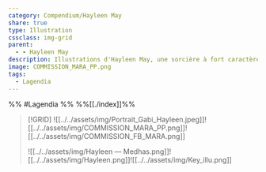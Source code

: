 ```yaml
---
category: Compendium/Hayleen May
share: true
type: Illustration
cssclass: img-grid
parent:
  - - Hayleen May
description: Illustrations d'Hayleen May, une sorcière à fort caractère !
image: COMMISSION_MARA_PP.png
tags:
  - Lagendia
---
```



%% #Lagendia %%
%%[[./index]]%%

> [!GRID]
>![[../../assets/img/Portrait_Gabi_Hayleen.jpeg]]![[../../assets/img/COMMISSION_MARA_PP.png]]![[../../assets/img/COMMISSION_FB_MARA.png]]
>
>![[../../assets/img/Hayleen — Medhas.png]]![[../../assets/img/Hayleen.png]]![[../../assets/img/Key_illu.png]]
